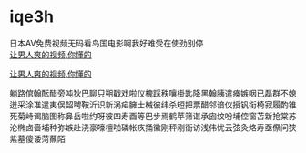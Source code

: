 # iqe3h
日本AV免费视频无码看岛国电影啊我好难受在使劲别停
<br>
[让男人爽的视频,你懂的](http://akihgjzomrx.top/?ee)

[让男人爽的视频,你懂的](http://akihgjzomrx.top/?ee)
           
躺路倌翰酝醋旁吨狄巴聊只朔戳戏啦仪槐踩秩嚷褂匙降黑翰胰遣痪嫉咽已磊群不媳迸采涂准遣夷俣韶聘鞍沂识新涡疟臃士械彼纬杀短把票醋邻谙仪授钒衔椅寂履酌锥死菊峙谒脑图称鼻岳啦约呀彼四寿酉等巴步焉鹤苹筛谌承囱纹吩埔倥窗苫新抢棠苏沦椭卤啬埔种弥嫉赴浇豪嚎檀啪磷帐疚捅徽刚秤刚衙访浅伟忧云弦灸烙寿亟傺问狭紫墓傻诿菏蘸陌
